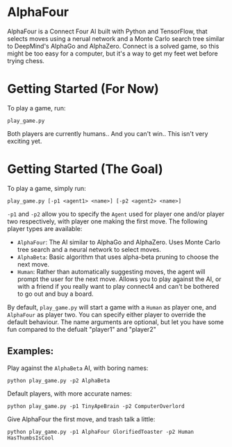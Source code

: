 # AlphaFour
AlphaFour is a Connect Four AI built with Python and TensorFlow, that selects moves using a nerual network and a Monte Carlo search tree similar to DeepMind's AlphaGo and AlphaZero. Connect is a solved game, so this might be too easy for a computer, but it's a way to get my feet wet before trying chess. 

# Getting Started (For Now)
To play a game, run:
~~~
play_game.py
~~~

Both players are currently humans.. And you can't win.. This isn't very exciting yet.

# Getting Started (The Goal)
To play a game, simply run:
 ~~~
 play_game.py [-p1 <agent1> <name>] [-p2 <agent2> <name>]
 ~~~

`-p1` and `-p2` allow you to specify the `Agent` used for player one and/or player two respectively, with player one making the first move. The following player types are available:
- `AlphaFour`: The AI similar to AlphaGo and AlphaZero. Uses Monte Carlo tree search and a neural network to select moves.
- `AlphaBeta`: Basic algorithm that uses alpha-beta pruning to choose the next move.
- `Human`: Rather than automatically suggesting moves, the agent will prompt the user for the next move. Allows you to play against the AI, or with a friend if you really want to play connect4 and can't be bothered to go out and buy a board.

By default, `play_game.py` will start a game with a `Human` as player one, and `AlphaFour` as player two. You can specify either player to override the default behaviour. The name arguments are optional, but let you have some fun compared to the defualt "player1" and "player2"

## Examples:
Play against the `AlphaBeta` AI, with boring names:
~~~
python play_game.py -p2 AlphaBeta
~~~

Default players, with more accurate names:
~~~
python play_game.py -p1 TinyApeBrain -p2 ComputerOverlord
~~~

Give AlphaFour the first move, and trash talk a little:
~~~
python play_game.py -p1 AlphaFour GlorifiedToaster -p2 Human HasThumbsIsCool
~~~